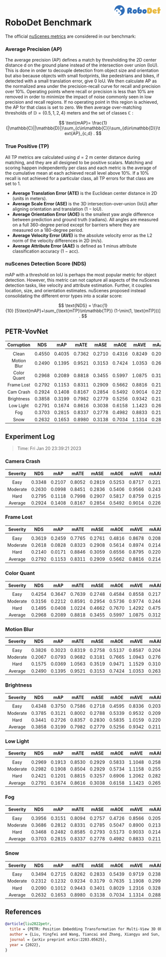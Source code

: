 <img src="../figs/logo2.png" align="right" width="30%">

# RoboDet Benchmark

The official [nuScenes metrics](https://www.nuscenes.org/object-detection/?externalData=all&mapData=all&modalities=Any) are considered in our benchmark:

### Average Precision (AP)

The average precision (AP) defines a match by thresholding the 2D center distance d on the ground plane instead of the intersection over union (IoU). This is done in order to decouple detection from object size and orientation but also because objects with small footprints, like pedestrians and bikes, if detected with a small translation error, give $0$ IoU.
We then calculate AP as the normalized area under the precision-recall curve for recall and precision over 10%. Operating points where recall or precision is less than $10$% are removed in order to minimize the impact of noise commonly seen in low precision and recall regions. If no operating point in this region is achieved, the AP for that class is set to zero. We then average over-matching thresholds of $\mathbb{D}=\{0.5, 1, 2, 4\}$ meters and the set of classes $\mathbb{C}$ :

$$
\text{mAP}= \frac{1}{|\mathbb{C}||\mathbb{D}|}\sum_{c\in\mathbb{C}}\sum_{d\in\mathbb{D}}\text{AP}_{c,d} .
$$

### True Positive (TP)

All TP metrics are calculated using $d=2$ m center distance during matching, and they are all designed to be positive scalars. Matching and scoring happen independently per class and each metric is the average of the cumulative mean at each achieved recall level above $10$%. If a $10$% recall is not achieved for a particular class, all TP errors for that class are set to $1$. 

- **Average Translation Error (ATE)** is the Euclidean center distance in 2D (units in meters). 
- **Average Scale Error (ASE)** is the 3D intersection-over-union (IoU) after aligning orientation and translation ($1$ − IoU).
- **Average Orientation Error (AOE)** is the smallest yaw angle difference between prediction and ground truth (radians). All angles are measured on a full $360$-degree period except for barriers where they are measured on a $180$-degree period.
- **Average Velocity Error (AVE)** is the absolute velocity error as the L2 norm of the velocity differences in 2D (m/s).
- **Average Attribute Error (AAE)** is defined as $1$ minus attribute classification accuracy ($1$ − acc).

### nuScenes Detection Score (NDS)
mAP with a threshold on IoU is perhaps the most popular metric for object detection. However, this metric can not capture all aspects of the nuScenes detection tasks, like velocity and attribute estimation. Further, it couples location, size, and orientation estimates. nuScenes proposed instead consolidating the different error types into a scalar score:

$$
\text{NDS} = \frac{1}{10} [5\text{mAP}+\sum_{\text{mTP}\in\mathbb{TP}} (1-\min(1, \text{mTP}))] .
$$


## PETR-VovNet

| **Corruption** | **NDS** | **mAP** | **mATE** | **mASE** | **mAOE** | **mAVE** | **mAAE** |
| :------------: | :-----: | :-----: | :------: | :------: | :------: | :------: | :------: |
| |
| Clean       | 0.4550    | 0.4035    | 0.7362     | 0.2710     | 0.4316     | 0.8249     | 0.2039     |
| Motion Blur | 0.2490    | 0.1395    | 0.9521     | 0.3153     | 0.7424     | 1.0353     | 0.2639     |
| Color Quant | 0.2968    | 0.2089    | 0.8818     | 0.3455     | 0.5997     | 1.0875     | 0.3123     |
| Frame Lost  | 0.2792    | 0.1153    | 0.8311     | 0.2909     | 0.5662     | 0.8816     | 0.2144     |
| Cam Crash   | 0.2924    | 0.1408    | 0.8167     | 0.2854     | 0.5492     | 0.9014     | 0.2267     |
| Brightness  | 0.3858    | 0.3199    | 0.7982     | 0.2779     | 0.5256     | 0.9342     | 0.2112     |
| Low Light   | 0.2791    | 0.1674    | 0.8616     | 0.3038     | 0.6158     | 1.1423     | 0.2652     |
| Fog         | 0.3703    | 0.2815    | 0.8337     | 0.2778     | 0.4982     | 0.8833     | 0.2111     |
| Snow        | 0.2632    | 0.1653    | 0.8980     | 0.3138     | 0.7034     | 1.1314     | 0.2886     |


## Experiment Log

> Time: Fri Jan 20 23:39:21 2023


### Camera Crash

| **Severity** | **NDS** | **mAP** | **mATE** | **mASE** | **mAOE** | **mAVE** | **mAAE** |
| :----------: | :-----: | :-----: | :------: | :------: | :------: | :------: | :------: |
| |
| Easy         | 0.3348    | 0.2107    | 0.8052     | 0.2819     | 0.5253     | 0.8717     | 0.2216     |
| Moderate     | 0.2630    | 0.0998    | 0.8451     | 0.2836     | 0.5406     | 0.9566     | 0.2431     |
| Hard         | 0.2795    | 0.1118    | 0.7998     | 0.2907     | 0.5817     | 0.8759     | 0.2155     |
| Average      | 0.2924    | 0.1408    | 0.8167     | 0.2854     | 0.5492     | 0.9014     | 0.2267     |


### Frame Lost

| **Severity** | **NDS** | **mAP** | **mATE** | **mASE** | **mAOE** | **mAVE** | **mAAE** |
| :----------: | :-----: | :-----: | :------: | :------: | :------: | :------: | :------: |
| |
| Easy         | 0.3619    | 0.2459    | 0.7765     | 0.2761     | 0.4816     | 0.8678     | 0.2083     |
| Moderate     | 0.2618    | 0.0828    | 0.8323     | 0.2908     | 0.5614     | 0.8974     | 0.2143     |
| Hard         | 0.2140    | 0.0171    | 0.8846     | 0.3059     | 0.6556     | 0.8795     | 0.2205     |
| Average      | 0.2792    | 0.1153    | 0.8311     | 0.2909     | 0.5662     | 0.8816     | 0.2144     |


### Color Quant

| **Severity** | **NDS** | **mAP** | **mATE** | **mASE** | **mAOE** | **mAVE** | **mAAE** |
| :----------: | :-----: | :-----: | :------: | :------: | :------: | :------: | :------: |
| |
| Easy         | 0.4254    | 0.3647    | 0.7639     | 0.2748     | 0.4584     | 0.8558     | 0.2171     |
| Moderate     | 0.3156    | 0.2212    | 0.8591     | 0.2954     | 0.5736     | 0.9774     | 0.2447     |
| Hard         | 0.1495    | 0.0408    | 1.0224     | 0.4662     | 0.7670     | 1.4292     | 0.4752     |
| Average      | 0.2968    | 0.2089    | 0.8818     | 0.3455     | 0.5997     | 1.0875     | 0.3123     |


### Motion Blur

| **Severity** | **NDS** | **mAP** | **mATE** | **mASE** | **mAOE** | **mAVE** | **mAAE** |
| :----------: | :-----: | :-----: | :------: | :------: | :------: | :------: | :------: |
| |
| Easy         | 0.3826    | 0.3023    | 0.8319     | 0.2758     | 0.5137     | 0.8587     | 0.2049     |
| Moderate     | 0.2067    | 0.0793    | 0.9682     | 0.3181     | 0.7665     | 1.0943     | 0.2767     |
| Hard         | 0.1575    | 0.0369    | 1.0563     | 0.3519     | 0.9471     | 1.1529     | 0.3102     |
| Average      | 0.2490    | 0.1395    | 0.9521     | 0.3153     | 0.7424     | 1.0353     | 0.2639     |


### Brightness

| **Severity** | **NDS** | **mAP** | **mATE** | **mASE** | **mAOE** | **mAVE** | **mAAE** |
| :----------: | :-----: | :-----: | :------: | :------: | :------: | :------: | :------: |
| |
| Easy         | 0.4348    | 0.3750    | 0.7586     | 0.2718     | 0.4595     | 0.8336     | 0.2035     |
| Moderate     | 0.3785    | 0.3121    | 0.8002     | 0.2788     | 0.5339     | 0.9532     | 0.2099     |
| Hard         | 0.3441    | 0.2726    | 0.8357     | 0.2830     | 0.5835     | 1.0159     | 0.2202     |
| Average      | 0.3858    | 0.3199    | 0.7982     | 0.2779     | 0.5256     | 0.9342     | 0.2112     |


### Low Light

| **Severity** | **NDS** | **mAP** | **mATE** | **mASE** | **mAOE** | **mAVE** | **mAAE** |
| :----------: | :-----: | :-----: | :------: | :------: | :------: | :------: | :------: |
| |
| Easy         | 0.2969    | 0.1913    | 0.8530     | 0.2929     | 0.5833     | 1.1048     | 0.2582     |
| Moderate     | 0.2982    | 0.1908    | 0.8504     | 0.2929     | 0.5734     | 1.1158     | 0.2552     |
| Hard         | 0.2421    | 0.1201    | 0.8815     | 0.3257     | 0.6906     | 1.2062     | 0.2822     |
| Average      | 0.2791    | 0.1674    | 0.8616     | 0.3038     | 0.6158     | 1.1423     | 0.2652     |


### Fog

| **Severity** | **NDS** | **mAP** | **mATE** | **mASE** | **mAOE** | **mAVE** | **mAAE** |
| :----------: | :-----: | :-----: | :------: | :------: | :------: | :------: | :------: |
| |
| Easy         | 0.3956    | 0.3151    | 0.8094     | 0.2757     | 0.4726     | 0.8566     | 0.2052     |
| Moderate     | 0.3686    | 0.2812    | 0.8331     | 0.2785     | 0.5047     | 0.8900     | 0.2131     |
| Hard         | 0.3468    | 0.2482    | 0.8585     | 0.2793     | 0.5173     | 0.9033     | 0.2149     |
| Average      | 0.3703    | 0.2815    | 0.8337     | 0.2778     | 0.4982     | 0.8833     | 0.2111     |


### Snow

| **Severity** | **NDS** | **mAP** | **mATE** | **mASE** | **mAOE** | **mAVE** | **mAAE** |
| :----------: | :-----: | :-----: | :------: | :------: | :------: | :------: | :------: |
| |
| Easy         | 0.3494    | 0.2715    | 0.8262     | 0.2833     | 0.5439     | 0.9719     | 0.2380     |
| Moderate     | 0.2312    | 0.1232    | 0.9234     | 0.3179     | 0.7635     | 1.1908     | 0.2995     |
| Hard         | 0.2090    | 0.1012    | 0.9443     | 0.3401     | 0.8029     | 1.2316     | 0.3283     |
| Average      | 0.2632    | 0.1653    | 0.8980     | 0.3138     | 0.7034     | 1.1314     | 0.2886     |



## References
```bib
@article{liu2022petr,
  title = {PETR: Position Embedding Transformation for Multi-View 3D Object Detection},
  author = {Liu, Yingfei and Wang, Tiancai and Zhang, Xiangyu and Sun, Jian},
  journal = {arXiv preprint arXiv:2203.05625},
  year = {2022},
}
```
